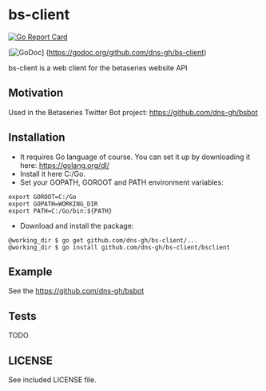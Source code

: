 # bs-client

[![Go Report Card](https://goreportcard.com/badge/github.com/dns-gh/bs-client)](https://goreportcard.com/report/github.com/dns-gh/bs-client)

[![GoDoc](https://godoc.org/github.com/dns-gh/bs-client?status.png)]
(https://godoc.org/github.com/dns-gh/bs-client)

bs-client is a web client for the betaseries website API

## Motivation

Used in the Betaseries Twitter Bot project: https://github.com/dns-gh/bsbot

## Installation

- It requires Go language of course. You can set it up by downloading it here: https://golang.org/dl/
- Install it here C:/Go.
- Set your GOPATH, GOROOT and PATH environment variables:

```
export GOROOT=C:/Go
export GOPATH=WORKING_DIR
export PATH=C:/Go/bin:${PATH}
```

- Download and install the package:

```
@working_dir $ go get github.com/dns-gh/bs-client/...
@working_dir $ go install github.com/dns-gh/bs-client/bsclient
```

## Example

See the https://github.com/dns-gh/bsbot

## Tests

TODO

## LICENSE

See included LICENSE file.